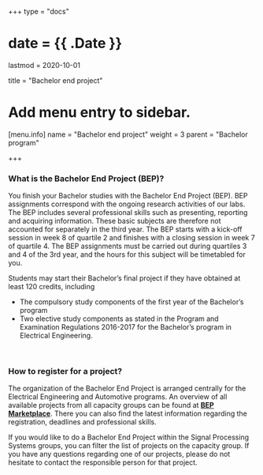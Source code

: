+++
type = "docs"

# date = {{ .Date }}
lastmod = 2020-10-01

title = "Bachelor end project"

# Add menu entry to sidebar.
[menu.info]
  name = "Bachelor end project"
  weight = 3
  parent = "Bachelor program"

+++

### What is the Bachelor End Project (BEP)?
You finish your Bachelor studies with the Bachelor End Project (BEP). BEP assignments correspond with the ongoing research activities of our labs. The BEP includes several professional skills such as presenting, reporting and acquiring information. These basic subjects are therefore not accounted for separately in the third year. The BEP starts with a kick-off session in week 8 of quartile 2 and finishes with a closing session in week 7 of quartile 4. The BEP assignments must be carried out during quartiles 3 and 4 of the 3rd year,  and the hours for this subject will be timetabled for you.

Students may start their Bachelor’s final project if they have obtained at least 120 credits, including
- The compulsory study components of the first year of the Bachelor’s program
- Two elective study components as stated in the Program and Examination Regulations 2016-2017 for the Bachelor’s program in Electrical Engineering.

<br>

### How to register for a project?
The organization of the Bachelor End Project is arranged centrally for the Electrical Engineering and Automotive programs.
An overview of all available projects from all capacity groups can be found at [**BEP Marketplace**](https://bep.ele.tue.nl/).
There you can also find the latest information regarding the registration, deadlines and professional skills.

If you would like to do a Bachelor End Project within the Signal Processing Systems groups, you can filter the list of projects on the capacity group. If you have any questions regarding one of our projects, please do not hesitate to contact the responsible person for that project.

